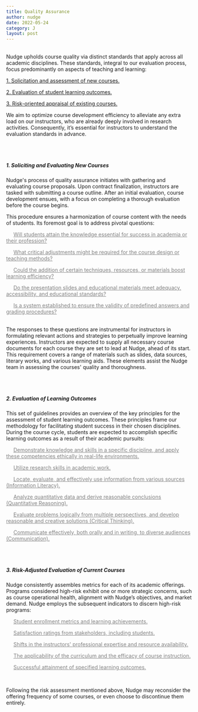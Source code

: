 ```yaml
---
title: Quality Assurance
author: nudge
date: 2022-05-24
category: J
layout: post
---
```


<br>
Nudge upholds course quality via distinct standards that apply across all academic disciplines. These standards, integral to our evaluation process, focus predominantly on aspects of teaching and learning:

<u>1. Solicitation and assessment of new courses.</u>

<u>2. Evaluation of student learning outcomes.</u>

<u>3. Risk-oriented appraisal of existing courses.</u>

We aim to optimize course development efficiency to alleviate any extra load on our instructors, who are already deeply involved in research activities. Consequently, it’s essential for instructors to understand the evaluation standards in advance.

<br>
<br>

##### 1.	Soliciting and Evaluating New Courses
Nudge's process of quality assurance initiates with gathering and evaluating course proposals. Upon contract finalization, instructors are tasked with submitting a course outline. After an initial evaluation, course development ensues, with a focus on completing a thorough evaluation before the course begins.

This procedure ensures a harmonization of course content with the needs of students. Its foremost goal is to address pivotal questions:

<font color="gray">

&nbsp;&nbsp;&nbsp;&nbsp;&nbsp;<u>Will students attain the knowledge essential for success in academia or their profession?</u><br>

&nbsp;&nbsp;&nbsp;&nbsp;&nbsp;<u>What critical adjustments might be required for the course design or teaching methods? </u><br>

&nbsp;&nbsp;&nbsp;&nbsp;&nbsp;<u>Could the addition of certain techniques, resources, or materials boost learning efficiency?  </u><br>

&nbsp;&nbsp;&nbsp;&nbsp;&nbsp;<u>Do the presentation slides and educational materials meet adequacy, accessibility, and educational standards?  </u><br>

&nbsp;&nbsp;&nbsp;&nbsp;&nbsp;<u>Is a system established to ensure the validity of predefined answers and grading procedures?</u><br>
</font>
<br>

The responses to these questions are instrumental for instructors in formulating relevant actions and strategies to perpetually improve learning experiences. Instructors are expected to supply all necessary course documents for each course they are set to lead at Nudge, ahead of its start. This requirement covers a range of materials such as slides, data sources, literary works, and various learning aids. These elements assist the Nudge team in assessing the courses' quality and thoroughness.

<br>
<br>

##### 2. Evaluation of Learning Outcomes
This set of guidelines provides an overview of the key principles for the assessment of student learning outcomes. These principles frame our methodology for facilitating student success in their chosen disciplines. During the course cycle, students are expected to accomplish specific learning outcomes as a result of their academic pursuits:

<font color="gray">
  
&nbsp;&nbsp;&nbsp;&nbsp;&nbsp;<u>Demonstrate knowledge and skills in a specific discipline, and apply these competencies ethically in real-life environments.  </u><br>

&nbsp;&nbsp;&nbsp;&nbsp;&nbsp;<u>Utilize research skills in academic work.</u><br>
  
&nbsp;&nbsp;&nbsp;&nbsp;&nbsp;<u>Locate, evaluate, and effectively use information from various sources (Information Literacy).</u><br>
  
&nbsp;&nbsp;&nbsp;&nbsp;&nbsp;<u>Analyze quantitative data and derive reasonable conclusions (Quantitative Reasoning).</u><br>
  
&nbsp;&nbsp;&nbsp;&nbsp;&nbsp;<u>Evaluate problems logically from multiple perspectives, and develop reasonable and creative solutions (Critical Thinking).</u><br>

&nbsp;&nbsp;&nbsp;&nbsp;&nbsp;<u>Communicate effectively, both orally and in writing, to diverse audiences (Communication).</u><br>

</font>
<br>
<br>

##### 3.	Risk-Adjusted Evaluation of Current Courses
Nudge consistently assembles metrics for each of its academic offerings. Programs considered high-risk exhibit one or more strategic concerns, such as course operational health, alignment with Nudge’s objectives, and market demand. Nudge employs the subsequent indicators to discern high-risk programs:

<font color="gray">

&nbsp;&nbsp;&nbsp;&nbsp;&nbsp;<u>Student enrollment metrics and learning achievements.</u><br>

&nbsp;&nbsp;&nbsp;&nbsp;&nbsp;<u>Satisfaction ratings from stakeholders, including students.</u><br>

&nbsp;&nbsp;&nbsp;&nbsp;&nbsp;<u>Shifts in the instructors' professional expertise and resource availability.</u><br>

&nbsp;&nbsp;&nbsp;&nbsp;&nbsp;<u>The applicability of the curriculum and the efficacy of course instruction.</u><br>

&nbsp;&nbsp;&nbsp;&nbsp;&nbsp;<u>Successful attainment of specified learning outcomes. </u><br>

</font>
<br>

Following the risk assessment mentioned above, Nudge may reconsider the offering frequency of some courses, or even choose to discontinue them entirely.


<br>
<br>
